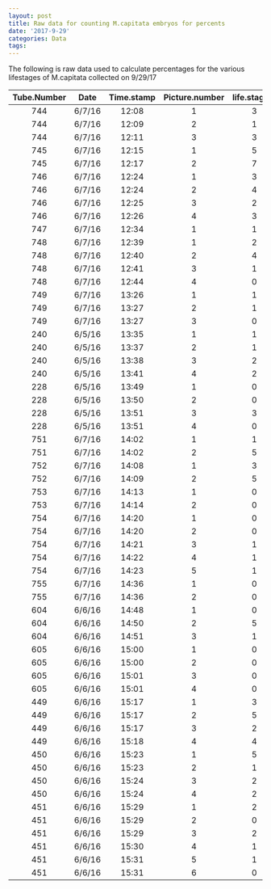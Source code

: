 ```yaml
---
layout: post
title: Raw data for counting M.capitata embryos for percents
date: '2017-9-29'
categories: Data
tags: 
---
```

The following is raw data used to calculate percentages for the various lifestages of M.capitata collected on 9/29/17 


| Tube.Number   | Date          | Time.stamp  | Picture.number | life.stage.1  | life.stage.2  | life.stage.4 | life.stage.8 | life.stage.8+ |
| :-----------: |:-------------:| :---------: | :-----------:  | :-----------: | :-----------: |:-----------: | :-----------:| :-----------: |
| 744           |     6/7/16    |    12:08    |        1       |       3       |       1       |      1       |      0       |       0       |
| 744           |     6/7/16    |    12:09    |		   2       |       1       |       1       |      0       |      0       |       0       |
| 744           |     6/7/16    |    12:11    |        3       |       3       |       0       |      0       |      0       |       0       |
| 745           |     6/7/16    |    12:15    |        1       |       5       |       4       |      0       |      0       |       0       |
| 745           |     6/7/16    |    12:17    |        2       |       7       |       1       |      0       |      0       |       0       |
| 746           |     6/7/16    |    12:24    |        1       |       3       |       4       |      0       |      0       |       0       |
| 746           |     6/7/16    |    12:24    |        2       |       4       |       4       |      0       |      0       |       0       |
| 746           |     6/7/16    |    12:25    |        3       |       2       |       1       |      0       |      0       |       0       |
| 746           |     6/7/16    |    12:26    |        4       |       3       |       1       |      0       |      0       |       0       |
| 747           |     6/7/16    |    12:34    |        1       |       1       |       2       |      3       |      0       |       0       |
| 748           |     6/7/16    |    12:39    |        1       |       2       |       1       |      1       |      0       |       0       |
| 748           |     6/7/16    |    12:40    |        2       |       4       |       1       |      2       |      0       |       0       |
| 748           |     6/7/16    |    12:41    |        3       |       1       |       0       |      1       |      0       |       0       |
| 748           |     6/7/16    |    12:44    |        4       |       0       |       1       |      1       |      0       |       0       |
| 749           |     6/7/16    |    13:26    |		   1       |       1       |       1       |      4       |      0       |       0       |
| 749           |     6/7/16    |    13:27    |        2       |       1       |       2       |      1       |      0       |       0       |
| 749           |     6/7/16    |    13:27    |        3       |       0       |       0       |      2       |      0       |       0       |
| 240           |     6/5/16    |    13:35    |        1       |       1       |       1       |      4       |      0       |       0       |
| 240           |     6/5/16    |    13:37    |        2       |       1       |       1       |      4       |      0       |       0       |
| 240           |     6/5/16    |    13:38    |        3       |       2       |       0       |      3       |      0       |       0       |
| 240           |     6/5/16    |    13:41    |        4       |       2       |       2       |      0       |      0       |       0       |
| 228           |     6/5/16    |    13:49    |		   1       |       0       |       0       |      1       |      1       |       1       |
| 228           |     6/5/16    |    13:50    |        2       |       0       |       0       |      2       |      4       |       0       |
| 228           |     6/5/16    |    13:51    |        3       |       3       |       0       |      2       |      3       |       0       |
| 228           |     6/5/16    |    13:51    |        4       |       0       |       0       |      1       |      3       |       0       |
| 751           |     6/7/16    |    14:02    |        1       |       1       |       1       |      0       |      0       |       0       |
| 751           |     6/7/16    |    14:02    |        2       |       5       |       0       |      0       |      0       |       0       |
| 752           |     6/7/16    |    14:08    |        1       |       3       |       0       |      2       |      0       |       0       |
| 752           |     6/7/16    |    14:09    |        2       |       5       |       0       |      0       |      0       |       0       |
| 753           |     6/7/16    |    14:13    |        1       |       0       |       0       |      1       |      0       |       0       |
| 753           |     6/7/16    |    14:14    |        2       |       0       |       0       |      1       |      0       |       0       |
| 754           |     6/7/16    |    14:20    |        1       |       0       |       1       |      2       |      0       |       0       |
| 754           |     6/7/16    |    14:20    |        2       |       0       |       0       |      2       |      0       |       0       |
| 754           |     6/7/16    |    14:21    |        3       |       1       |       1       |      0       |      0       |       0       |
| 754           |     6/7/16    |    14:22    |		   4       |       1       |       0       |      0       |      0       |       0       |
| 754           |     6/7/16    |    14:23    |        5       |       1       |       0       |      2       |      0       |       0       |
| 755           |     6/7/16    |    14:36    |        1       |       0       |       0       |      3       |      0       |       0       |
| 755           |     6/7/16    |    14:36    |        2       |       0       |       1       |      4       |      0       |       0       |
| 604           |     6/6/16    |    14:48    |        1       |       0       |       0       |      3       |      3       |       0       |
| 604           |     6/6/16    |    14:50    |        2       |       5       |       1       |      2       |      0       |       0       |
| 604           |     6/6/16    |    14:51    |        3       |       1       |       4       |      2       |      1       |       0       |
| 605           |     6/6/16    |    15:00    |		   1       |       0       |       0       |      0       |      3       |       0       |
| 605           |     6/6/16    |    15:00    |        2       |       0       |       0       |      1       |      1       |       0       |
| 605           |     6/6/16    |    15:01    |        3       |       0       |       1       |      0       |      1       |       0       |
| 605           |     6/6/16    |    15:01    |        4       |       0       |       0       |      2       |      1       |       0       |
| 449           |     6/6/16    |    15:17    |        1       |       3       |       0       |      0       |      0       |       0       |
| 449           |     6/6/16    |    15:17    |        2       |       5       |       0       |      0       |      0       |       0       |
| 449           |     6/6/16    |    15:17    |        3       |       2       |       0       |      0       |      0       |       0       |
| 449           |     6/6/16    |    15:18    |        4       |       4       |       0       |      0       |      0       |       0       |
| 450           |     6/6/16    |    15:23    |        1       |       5       |       1       |      0       |      0       |       0       |
| 450           |     6/6/16    |    15:23    |        2       |       1       |       0       |      1       |      0       |       0       |
| 450           |     6/6/16    |    15:24    |        3       |       2       |       0       |      0       |      0       |       0       |
| 450           |     6/6/16    |    15:24    |        4       |       2       |       0       |      0       |      0       |       0       |
| 451           |     6/6/16    |    15:29    |        1       |       2       |       0       |      1       |      0       |       0       |
| 451           |     6/6/16    |    15:29    |		   2       |       0       |       0       |      1       |      1       |       0       |
| 451           |     6/6/16    |    15:29    |        3       |       2       |       0       |      0       |      0       |       0       |
| 451           |     6/6/16    |    15:30    |        4       |       1       |       0       |      0       |      0       |       0       |
| 451           |     6/6/16    |    15:31    |        5       |       1       |       1       |      0       |      0       |       0       |
| 451           |     6/6/16    |    15:31    |        6       |       0       |       1       |      0       |      0       |       0       |
